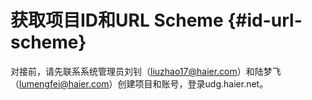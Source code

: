# 获取项目ID和URL Scheme {#id-url-scheme}

对接前，请先联系系统管理员刘钊（liuzhao17@haier.com）和陆梦飞（lumengfei@haier.com）创建项目和账号，登录udg.haier.net。
